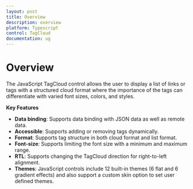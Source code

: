 ```yaml
---
layout: post
title: Overview
description: overview
platform: Typescript
control: TagCloud
documentation: ug
---
```


# Overview

The JavaScript TagCloud control allows the user to display a list of links or tags with a structured cloud format where the importance of the tags can differentiate with varied font sizes, colors, and styles.

**Key Features**

* **Data binding**: Supports data binding with JSON data as well as remote data.
* **Accessible**: Supports adding or removing tags dynamically.
* **Format**: Supports tag structure in both cloud format and list format.
* **Font-size**: Supports limiting the font size with a minimum and maximum range.
* **RTL**: Supports changing the TagCloud direction for right-to-left alignment.
* **Themes**: JavaScript controls include 12 built-in themes (6 flat and 6 gradient effects) and also support a custom skin option to set user defined themes.